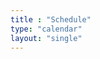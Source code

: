 ```yaml
---
title : "Schedule"
type: "calendar"
layout: "single"
---
```

<link rel="stylesheet" href="/css/full-calendar.css">

<script>
 document.addEventListener('DOMContentLoaded', function() {
  var calendarEl = document.getElementById('calendar');

  var calendar = new FullCalendar.Calendar(calendarEl, {
    initialView: 'dayGridMonth',
    headerToolbar: {
      left: 'prev,next today',
      center: 'title',
      right: 'dayGridMonth,listMonth'
    },
    events: [
      {
        title: 'Mr. Robot 1 - CS 1221',
        url: 'https://www.cybersecurityuw.com/blog/2023/02/spring-2023-first-mr.-robot-group-watch-event/',
        start: '2023-02-01T19:00:00'
      },
      {
        title: 'First Meeting - Room TBA',
        url: '',
        start: '2023-02-07T17:30:00'
      },
      {
        title: 'Mr. Robot 2 - CS 1221',
        url: '',
        start: '2023-02-08T19:00:00'
      },
      {
        title: 'Mr. Robot 3 - CS 1221',
        url: '',
        start: '2023-02-15T19:00:00'
      },
      {
        title: 'Second Meeting - Room TBA',
        url: '',
        start: '2023-02-21T17:30:00'
      },
      {
        title: 'Mr. Robot 4 - CS 1221',
        url: '',
        start: '2023-02-22T19:00:00'
      },
    ],
  });

  let details = navigator.userAgent;
  let regexp = /android|iphone|kindle|ipad/i;
  let isMobileDevice = regexp.test(details);

  if (isMobileDevice) {
      calendar.changeView('listMonth');
  }

  calendar.render();

 });
</script>
